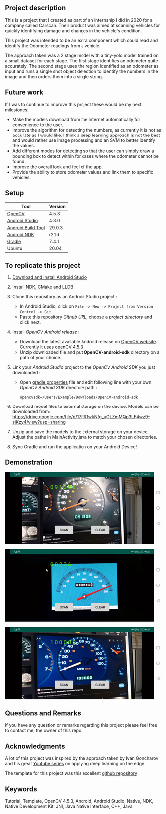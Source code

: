 ## Project description
This is a project that I created as part of an internship I did in 2020 for a company called Carscan. Their product was aimed at scanning vehicles for quickly identifying damage and changes in the vehicle's condition. 

This project was intended to be an extra component which could read and identify the Odometer readings from a vehicle.

The approach taken was a 2 stage model with a tiny-yolo model trained on a small dataset for each stage. The first stage identifies an odometer quite accurately. The second stage uses the region identified as an odometer as input and runs a single shot object detection to identify the numbers in the image and then orders them into a single string. 

## Future work
If I was to continue to improve this project these would be my next milestones:

* Make the models download from the internet automatically for convenience to the user.
* Improve the algorithm for detecting the numbers, as currently it is not as accurate as I would like. I think a deep learning approach is not the best and would rather use image processing and an SVM to better identify the values.
* Add different modes for detecting so that the user can simply draw a bounding box to detect within for cases where the odometer cannot be found. 
* Improve the overall look and feel of the app.
* Provide the ability to store odometer values and link them to specific vehicles.

## Setup

| Tool      | Version |
| ---       |  ---    |
| [OpenCV](https://opencv.org) | 4.5.3
| [Android Studio](https://developer.android.com/studio) | 4.3.0
| [Android Build Tool](https://developer.android.com/about) | 29.0.3
| [Android NDK](https://developer.android.com/ndk/guides) | r21d
| [Gradle](https://gradle.org) | 7.4.1
| Ubuntu | 20.04

## To replicate this project

1. [Download and Install Android Studio](https://developer.android.com/studio)
 
2. [Install NDK, CMake and LLDB](https://developer.android.com/studio/projects/install-ndk.md)
 
3. Clone this repository as an Android Studio project :
     * In Android Studio, click on `File -> New -> Project from Version Control -> Git`
     * Paste this repository *Github URL*, choose a *project directory* and click next.
     
4. Install *OpenCV Android release* :
    * Download the latest available Android release on [OpenCV website](https://opencv.org/releases/). Currently it uses openCV 4.5.3
    * Unzip downloaded file and put **OpenCV-android-sdk** directory on a path of your choice.
 
5. Link your *Android Studio* project to the *OpenCV Android SDK* you just downloaded :
    * Open [gradle.properties](gradle.properties) file and edit following line with your own *OpenCV Android SDK* directory path :
    
          opencvsdk=/Users/Example/Downloads/OpenCV-android-sdk

6. Download model files to external storage on the device. Models can be downloaded from:  https://drive.google.com/file/d/17RR1wkNfg_uOLZmMQp3LF4wz9-siKzy4/view?usp=sharing
7.    Unzip and save the models to the external storage on your device. Adjust the paths in MainActivity.java to match your chosen directories. 
8.    Sync Gradle and run the application on your Android Device!

## Demonstration
![demonstration 1](https://github.com/BenSturgeon/Odom_parser/blob/master/images/Screenshot_20220323_182014_com.example.androidopencv_odometer_OCR.MainActivity.jpg?raw=true)


![demonstration 2](https://github.com/BenSturgeon/Odom_parser/blob/master/images/Screenshot_20220323_182144_com.example.androidopencv_odometer_OCR.MainActivity.jpg?raw=true)

![demonstration 3](https://github.com/BenSturgeon/Odom_parser/blob/master/images/Screenshot_20220323_182435_com.example.androidopencv_odometer_OCR.MainActivity.jpg?raw=true)


## Questions and Remarks

If you have any question or remarks regarding this project please feel free to contact me, the owner of this repo. 

## Acknowledgments
A lot of this project was inspired by the approach taken by Ivan Goncharov and his great [Youtube series](https://youtu.be/JasVghcUeyg) on applying deep learning on the edge.

The template for this project was this excellent [github repository](https://github.com/VlSomers/native-opencv-android-template)

## Keywords

Tutorial, Template, OpenCV 4.5.3, Android, Android Studio, Native, NDK, Native Development Kit, JNI, Java Native Interface, C++, Java
